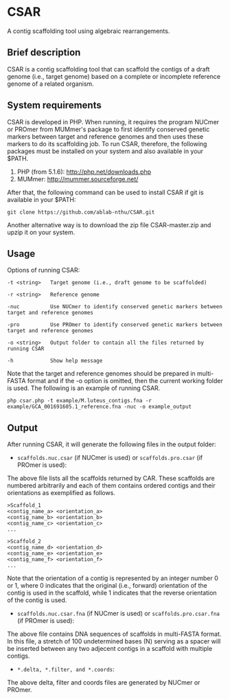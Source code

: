 CSAR
====
A contig scaffolding tool using algebraic rearrangements.

Brief description
------------
CSAR is a contig scaffolding tool that can scaffold the contigs of a draft genome (i.e., target genome) based on a complete or incomplete reference genome of a related organism.

System requirements
------------
CSAR is developed in PHP. When running, it requires the program NUCmer or PROmer from MUMmer's package to first identify conserved genetic markers between target and reference genomes and then uses these markers to do its scaffolding job. To run CSAR, therefore, the following packages must be installed on your system and also available in your $PATH.

1. PHP (from 5.1.6): http://php.net/downloads.php
2. MUMmer: http://mummer.sourceforge.net/

After that, the following command can be used to install CSAR if git is available in your $PATH:

	git clone https://github.com/ablab-nthu/CSAR.git

Another alternative way is to download the zip file CSAR-master.zip and upzip it on your system. 

Usage
-----
Options of running CSAR:

```
-t <string>   Target genome (i.e., draft genome to be scaffolded)

-r <string>   Reference genome

-nuc          Use NUCmer to identify conserved genetic markers between target and reference genomes
 
-pro          Use PROmer to identify conserved genetic markers between target and reference genomes

-o <string>   Output folder to contain all the files returned by running CSAR

-h            Show help message

```
Note that the target and reference genomes should be prepared in multi-FASTA format and if the -o option is omitted, then the current working folder is used. The following is an example of running CSAR.

	php csar.php -t example/M.luteus_contigs.fna -r example/GCA_001691605.1_reference.fna -nuc -o example_output
	
Output
------
After running CSAR, it will generate the following files in the output folder:

* `scaffolds.nuc.csar` (if NUCmer is used) or `scaffolds.pro.csar` (if PROmer is used):

The above file lists all the scaffolds returned by CAR. These scaffolds are numbered arbitrarily and each of them contains ordered contigs and their orientations as exemplified as follows.
		
```
>Scaffold_1
<contig_name_a> <orientation_a>
<contig_name_b> <orientation_b>
<contig_name_c> <orientation_c>
...

>Scaffold_2
<contig_name_d> <orientation_d>
<contig_name_e> <orientation_e>
<contig_name_f> <orientation_f>
...	
```

Note that the orientation of a contig is represented by an integer number 0 or 1, where 0 indicates that the original (i.e., forward) orientation of the contig is used in the scaffold, while 1 indicates that the reverse orientation of the contig is used.


* `scaffolds.nuc.csar.fna` (if NUCmer is used) or `scaffolds.pro.csar.fna` (if PROmer is used):

The above file contains DNA sequences of scaffolds in multi-FASTA format. In this file, a stretch of 100 undetermined bases (N) serving as a spacer will be inserted between any two adjecent contigs in a scaffold with multiple contigs.

* `*.delta, *.filter, and *.coords`:

The above delta, filter and coords files are generated by NUCmer or PROmer. 

